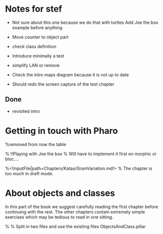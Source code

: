 # Notes for stef

- Not sure about this one because we do that with turtles Add Joe the box example before anything
- Move counter to object part
- check class definition
- Introduce minimally a test
- simplify LAN or remove

- Check the intro maps diagram because it is not up to date
- Should redo the screen capture of the test chapter
## Done
- revisited intro 

<!inputFile|path=Chapters/Introduction/Introduction.md!>

# Getting in touch with Pharo

<!inputFile|path=Chapters/GettingStarted/GettingStarted.md!>
%removed from now the table

<!inputFile|path=Chapters/GettingStarted/ChallengingYourself.md!>

% !!Playing with Joe the box
% Will have to implement it first on morphic or bloc....

<!inputFile|path=Chapters/Tests/Tests.md!>

<!inputFile|path=Chapters/Katas/GramKatas.md!>

%<!inputFile|path=Chapters/Katas/GramVariation.md!>
% The chapter is too much in draft mode.


# About objects and classes

In this part of the book we suggest carefully reading the first chapter before continuing with the rest.
The other chapters contain extremely simple exercises which may be tedious to read in one sitting.

<!inputFile|path=Chapters/OOPNutshell/OOPNutshell.md!>
% % Split in two files and use the existing files ObjectsAndClass.pillar 

<!inputFile|path=Chapters/Counter/Counter.md!>

<!inputFile|path=Chapters/Converter/Converter.md!>

<!inputFile|path=Chapters/Wallet/Wallet.md!>